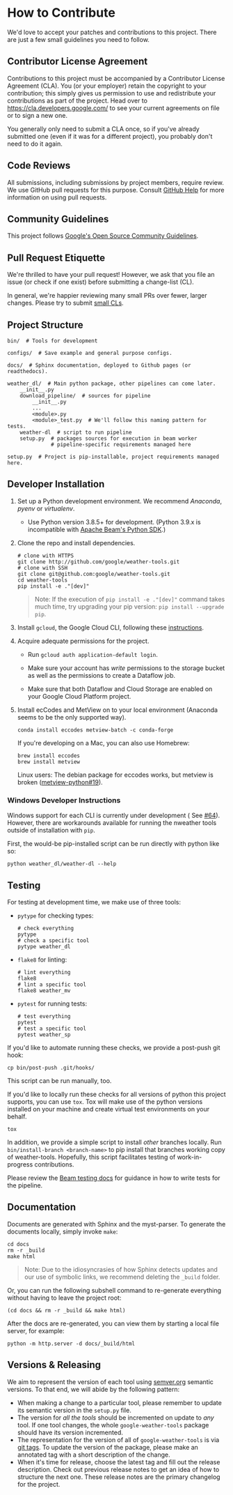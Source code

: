 # How to Contribute

We'd love to accept your patches and contributions to this project. There are just a few small guidelines you need to
follow.

## Contributor License Agreement

Contributions to this project must be accompanied by a Contributor License Agreement (CLA). You (or your employer)
retain the copyright to your contribution; this simply gives us permission to use and redistribute your contributions as
part of the project. Head over to
<https://cla.developers.google.com/> to see your current agreements on file or to sign a new one.

You generally only need to submit a CLA once, so if you've already submitted one
(even if it was for a different project), you probably don't need to do it again.

## Code Reviews

All submissions, including submissions by project members, require review. We use GitHub pull requests for this purpose.
Consult
[GitHub Help](https://help.github.com/articles/about-pull-requests/) for more information on using pull requests.

## Community Guidelines

This project follows
[Google's Open Source Community Guidelines](https://opensource.google/conduct/).

## Pull Request Etiquette

We're thrilled to have your pull request! However, we ask that you file an issue (or check if one exist) before
submitting a change-list (CL).

In general, we're happier reviewing many small PRs over fewer, larger changes. Please try to
submit [small CLs](https://google.github.io/eng-practices/review/developer/small-cls.html).

## Project Structure

```
bin/  # Tools for development

configs/  # Save example and general purpose configs.

docs/  # Sphinx documentation, deployed to Github pages (or readthedocs).

weather_dl/  # Main python package, other pipelines can come later.
    __init__.py  
    download_pipeline/  # sources for pipeline
        __init__.py 
        ...  
        <module>.py
        <module>_test.py  # We'll follow this naming pattern for tests.
    weather-dl  # script to run pipeline
    setup.py  # packages sources for execution in beam worker
              # pipeline-specific requirements managed here
    
setup.py  # Project is pip-installable, project requirements managed here.
```

## Developer Installation

1. Set up a Python development environment. We recommend *Anaconda*, *pyenv* or *virtualenv*.

    * Use Python version 3.8.5+ for development. (Python 3.9.x is incompatible
      with [Apache Beam's Python SDK](https://issues.apache.org/jira/browse/BEAM-12000).)

2. Clone the repo and install dependencies.

   ```shell
   # clone with HTTPS
   git clone http://github.com/google/weather-tools.git
   # clone with SSH
   git clone git@github.com:google/weather-tools.git
   cd weather-tools
   pip install -e ."[dev]"
   ```
   > Note: If the execution of `pip install -e ."[dev]"` command takes much time, try upgrading your pip version:
   > `pip install --upgrade pip`.

3. Install `gcloud`, the Google Cloud CLI, following these [instructions](https://cloud.google.com/sdk/docs/install).

4. Acquire adequate permissions for the project.
    * Run `gcloud auth application-default login`.

    * Make sure your account has *write* permissions to the storage bucket as well as the permissions to create a
      Dataflow job.

    * Make sure that both Dataflow and Cloud Storage are enabled on your Google Cloud Platform project.

5. Install ecCodes and MetView on to your local environment (Anaconda seems to be the only supported way).
   ```shell
   conda install eccodes metview-batch -c conda-forge
   ```

   If you're developing on a Mac, you can also use Homebrew:
   ```shell
   brew install eccodes
   brew install metview 
   ```

   Linux users: The debian package for eccodes works, but metview is
   broken ([metview-python#19](https://github.com/ecmwf/metview-python/issues/19)).

### Windows Developer Instructions

Windows support for each CLI is currently under development (
See [#64](https://github.com/google/weather-tools/issues/64)). However, there are workarounds available for running the
nweather tools outside of installation with `pip`.

First, the would-be pip-installed script can be run directly with python like so:

```shell
python weather_dl/weather-dl --help
```

## Testing

For testing at development time, we make use of three tools:

* `pytype` for checking types:
   ```shell
   # check everything
   pytype
   # check a specific tool
   pytype weather_dl
   ```

* `flake8` for linting:
   ```shell 
   # lint everything
   flake8
   # lint a specific tool
   flake8 weather_mv
   ```

* `pytest` for running tests:
   ```shell
   # test everything 
   pytest
   # test a specific tool
   pytest weather_sp
   ```

If you'd like to automate running these checks, we provide a post-push git hook:

```shell
cp bin/post-push .git/hooks/
```

This script can be run manually, too.

If you'd like to locally run these checks for all versions of python this project supports, you can use
`tox`. Tox will make use of the python versions installed on your machine and create virtual test environments on your
behalf.

```shell
tox
```

In addition, we provide a simple script to install _other_ branches locally. Run `bin/install-branch <branch-name>` to
pip install that branches working copy of weather-tools. Hopefully, this script facilitates testing of work-in-progress
contributions.

Please review the [Beam testing docs](https://beam.apache.org/documentation/pipelines/test-your-pipeline/) for guidance
in how to write tests for the pipeline.

## Documentation

Documents are generated with Sphinx and the myst-parser. To generate the documents locally, simply invoke `make`:

```shell
cd docs
rm -r _build
make html
```

> Note: Due to the idiosyncrasies of how Sphinx detects updates and our use of symbolic links, we recommend deleting the
> `_build` folder.

Or, you can run the following subshell command to re-generate everything without having to leave the project root:

```shell
(cd docs && rm -r _build && make html)
```

After the docs are re-generated, you can view them by starting a local file server, for example:

```shell
python -m http.server -d docs/_build/html
```

## Versions & Releasing

We aim to represent the version of each tool using [semver.org](https://semver.org/) semantic versions. To that end, we
will abide by the following pattern:

- When making a change to a particular tool, please remember to update its semantic version in the `setup.py` file.
- The version for _all the tools_ should be incremented on update to _any_ tool. If one tool changes, the
  whole `google-weather-tools` package should have its version incremented.
- The representation for the version of all of `google-weather-tools` is
  via [git tags](https://git-scm.com/book/en/v2/Git-Basics-Tagging). To update the version of the package, please make
  an annotated tag with a short description of the change.
- When it's time for release, choose the latest tag and fill out the release description. Check out previous release
  notes to get an idea of how to structure the next one. These release notes are the primary changelog for the project. 
